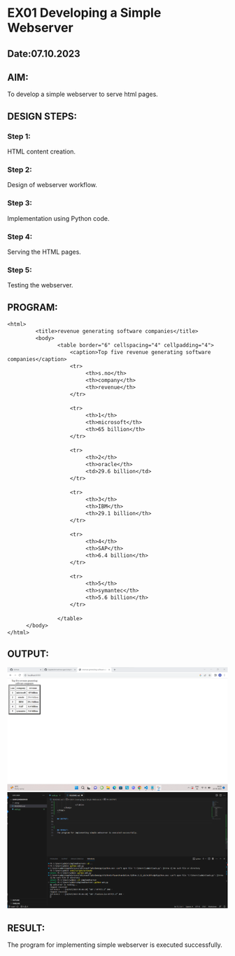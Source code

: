 # EX01 Developing a Simple Webserver
## Date:07.10.2023

## AIM:
To develop a simple webserver to serve html pages.

## DESIGN STEPS:
### Step 1: 
HTML content creation.

### Step 2:
Design of webserver workflow.

### Step 3:
Implementation using Python code.

### Step 4:
Serving the HTML pages.

### Step 5:
Testing the webserver.

## PROGRAM:
```
<html>
         <title>revenue generating software companies</title>
         <body>
                <table border="6" cellspacing="4" cellpadding="4">
                    <caption>Top five revenue generating software companies</caption>
                    <tr>
                         <th>s.no</th>
                         <th>company</th>
                         <th>revenue</th>
                    </tr>

                    <tr>
                         <th>1</th>
                         <th>microsoft</th>
                         <th>65 billion</th>
                    </tr>

                    <tr>
                         <th>2</th>
                         <th>oracle</th>
                         <td>29.6 billion</td>
                    </tr>

                    <tr>
                         <th>3</th>
                         <th>IBM</th>
                         <th>29.1 billion</th>
                    </tr>

                    <tr>
                         <th>4</th>
                         <th>SAP</th>
                         <th>6.4 billion</th>
                    </tr>

                    <tr>
                         <th>5</th>
                         <th>symantec</th>
                         <th>5.6 billion</th>
                    </tr>

                </table>
      </body>
</html>
```

## OUTPUT:
![Alt text](<Screenshot 2023-10-25 042902.png>)
![Alt text](<Screenshot 2023-10-26 054711.png>)

## RESULT:
The program for implementing simple webserver is executed successfully.
